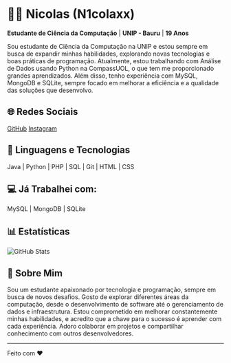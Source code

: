 # 👨‍💻 Nicolas (N1colaxx)  
**Estudante de Ciência da Computação** | **UNIP - Bauru** | **19 Anos**

Sou estudante de Ciência da Computação na UNIP e estou sempre em busca de expandir minhas habilidades, explorando novas tecnologias e boas práticas de programação. Atualmente, estou trabalhando com Análise de Dados usando Python na CompassUOL, o que tem me proporcionado grandes aprendizados. Além disso, tenho experiência com MySQL, MongoDB e SQLite, sempre focado em melhorar a eficiência e a qualidade das soluções que desenvolvo.

## 🌐 Redes Sociais  
[GitHub](https://github.com/N1colaxx)
[Instagram](https://www.instagram.com/ni.colaxx/)


## 🤖 Linguagens e Tecnologias  
Java | Python | PHP | SQL | Git | HTML | CSS

## 💻 Já Trabalhei com:  
MySQL | MongoDB | SQLite

## 📊 Estatísticas  
![GitHub Stats](https://github-readme-stats.vercel.app/api?username=N1colaxx&show_icons=true&hide_title=true&hide_border=true&count_private=true&theme=radical)

## 💬 Sobre Mim  
Sou um estudante apaixonado por tecnologia e programação, sempre em busca de novos desafios. Gosto de explorar diferentes áreas da computação, desde o desenvolvimento de software até o gerenciamento de dados e infraestrutura. Estou comprometido em melhorar constantemente minhas habilidades, e acredito que a chave para o sucesso é aprender com cada experiência. Adoro colaborar em projetos e compartilhar conhecimento com outros desenvolvedores.

---

Feito com ❤️
